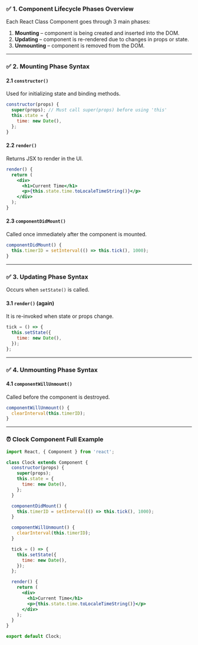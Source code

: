 ### ✅ 1. Component Lifecycle Phases Overview

Each React Class Component goes through 3 main phases:

1. **Mounting** – component is being created and inserted into the DOM.
2. **Updating** – component is re-rendered due to changes in props or state.
3. **Unmounting** – component is removed from the DOM.

---

### ✅ 2. Mounting Phase Syntax

#### 2.1 `constructor()`

Used for initializing state and binding methods.

```jsx
constructor(props) {
  super(props); // Must call super(props) before using 'this'
  this.state = {
    time: new Date(),
  };
}
```

#### 2.2 `render()`

Returns JSX to render in the UI.

```jsx
render() {
  return (
    <div>
      <h1>Current Time</h1>
      <p>{this.state.time.toLocaleTimeString()}</p>
    </div>
  );
}
```

#### 2.3 `componentDidMount()`

Called once immediately after the component is mounted.

```jsx
componentDidMount() {
  this.timerID = setInterval(() => this.tick(), 1000);
}
```

---

### ✅ 3. Updating Phase Syntax

Occurs when `setState()` is called.

#### 3.1 `render()` (again)

It is re-invoked when state or props change.

```jsx
tick = () => {
  this.setState({
    time: new Date(),
  });
};
```

---

### ✅ 4. Unmounting Phase Syntax

#### 4.1 `componentWillUnmount()`

Called before the component is destroyed.

```jsx
componentWillUnmount() {
  clearInterval(this.timerID);
}
```

---

### ⏰ Clock Component Full Example

```jsx
import React, { Component } from 'react';

class Clock extends Component {
  constructor(props) {
    super(props);
    this.state = {
      time: new Date(),
    };
  }

  componentDidMount() {
    this.timerID = setInterval(() => this.tick(), 1000);
  }

  componentWillUnmount() {
    clearInterval(this.timerID);
  }

  tick = () => {
    this.setState({
      time: new Date(),
    });
  };

  render() {
    return (
      <div>
        <h1>Current Time</h1>
        <p>{this.state.time.toLocaleTimeString()}</p>
      </div>
    );
  }
}

export default Clock;
```
